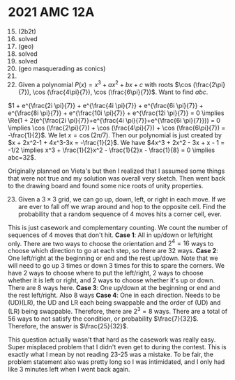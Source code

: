 # 2021 AMC 12A
15. (2b2t)
16. solved
17. (geo)
18. solved
19. solved
20. (geo masquerading as conics)
21. 
22. Given a polynomial $P(x) = x^3 + ax^2 + bx + c$ with roots $\cos (\frac{2\pi}{7}), \cos (\frac{4\pi}{7}), \cos (\frac{6\pi}{7})$. Want to find $abc$.

$1 + e^{\frac{2i \pi}{7}} + e^{\frac{4i \pi}{7}} + e^{\frac{6i \pi}{7}} + e^{\frac{8i \pi}{7}} + e^{\frac{10i \pi}{7}} + e^{\frac{12i \pi}{7}} = 0 \implies \Re(1 + 2(e^{\frac{2i \pi}{7}}+e^{\frac{4i \pi}{7}}+e^{\frac{6i \pi}{7}})) = 0 \implies \cos (\frac{2\pi}{7}) + \cos (\frac{4\pi}{7}) + \cos (\frac{6\pi}{7}) = -\frac{1}{2}$. We let $x = \cos(2 \pi/7)$. Then our polynomial is just created by $x + 2x^2-1 + 4x^3-3x = -\frac{1}{2}$. We have $4x^3 + 2x^2 - 3x + x - 1 = -1/2 \implies x^3 + \frac{1}{2}x^2 - \frac{1}{2}x - \frac{1}{8} = 0 \implies abc=32$.

Originally planned on Vieta's but then I realized that I assumed some things that were not true and my solution was overall very sketch. Then went back to the drawing board and found some nice roots of unity properties.

23. Given a $3 \times 3$ grid, we can go up, down, left, or right in each move. If we are ever to fall off we wrap around and hop to the opposite cell. Find the probability that a random sequence of 4 moves hits a corner cell, ever.

This is just casework and complementary counting.
We count the number of sequences of 4 moves that don't hit.
**Case 1**: All in up/down or left/right only.
There are two ways to choose the orientation and $2^4=16$ ways to choose which direction to go at each step, so there are $32$ ways.
**Case 2**: One left/right at the beginning or end and the rest up/down.
Note that we will need to go up 3 times or down 3 times for this to spare the corners. We have 2 ways to choose where to put the left/right, 2 ways to choose whether it is left or right, and 2 ways to choose whether it's up or down. There are $8$ ways here.
**Case 3**: One up/down at the beginning or end and the rest left/right.
Also 8 ways
**Case 4**: One in each direction.
Needs to be (UD)(LR), the UD and LR each being swappable and the order of (UD) and (LR) being swappable. Therefore, there are $2^3=8$ ways.
There are a total of $56$ ways to not satisfy the condition, or probability $\frac{7}{32}$. Therefore, the answer is $\frac{25}{32}$.

This question actually wasn't that hard as the casework was really easy. Super misplaced problem that I didn't even get to during the contest. This is exactly what I mean by not reading 23-25 was a mistake. To be fair, the problem statement also was pretty long so I was intimidated, and I only had like 3 minutes left when I went back again.